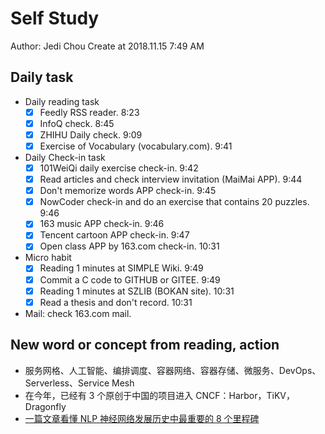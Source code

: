 # Self Study

Author: Jedi Chou
Create at 2018.11.15 7:49 AM

## Daily task

* Daily reading task
  -[x] Feedly RSS reader. 8:23
  -[x] InfoQ check. 8:45
  -[x] ZHIHU Daily check. 9:09
  -[x] Exercise of Vocabulary (vocabulary.com). 9:41

* Daily Check-in task
  -[x] 101WeiQi daily exercise check-in. 9:42
  -[x] Read articles and check interview invitation (MaiMai APP). 9:44
  -[x] Don't memorize words APP check-in. 9:45
  -[x] NowCoder check-in and do an exercise that contains 20 puzzles. 9:46
  -[x] 163 music APP check-in. 9:46
  -[x] Tencent cartoon APP check-in. 9:47
  -[x] Open class APP by 163.com check-in. 10:31

* Micro habit
  -[x] Reading 1 minutes at SIMPLE Wiki. 9:49
  -[x] Commit a C code to GITHUB or GITEE. 9:49
  -[x] Reading 1 minutes at SZLIB (BOKAN site). 10:31
  -[x] Read a thesis and don't record. 10:31

* Mail: check 163.com mail.

## New word or concept from reading, action

* 服务网格、人工智能、编排调度、容器网络、容器存储、微服务、DevOps、Serverless、Service Mesh
* 在今年，已经有 3 个原创于中国的项目进入 CNCF：Harbor，TiKV，Dragonfly
* [一篇文章看懂 NLP 神经网络发展历史中最重要的 8 个里程碑](https://www.infoq.cn/article/66vicQt*GTIFy33B4mu9)